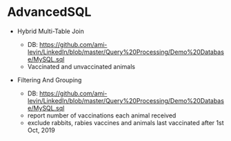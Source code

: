 # AdvancedSQL

- Hybrid Multi-Table Join
  - DB: https://github.com/ami-levin/LinkedIn/blob/master/Query%20Processing/Demo%20Database/MySQL.sql
  - Vaccinated and unvaccinated animals

- Filtering And Grouping 
  - DB: https://github.com/ami-levin/LinkedIn/blob/master/Query%20Processing/Demo%20Database/MySQL.sql
  - report number of vaccinations each animal received
  - exclude rabbits, rabies vaccines and animals last vaccinated after 1st Oct, 2019
